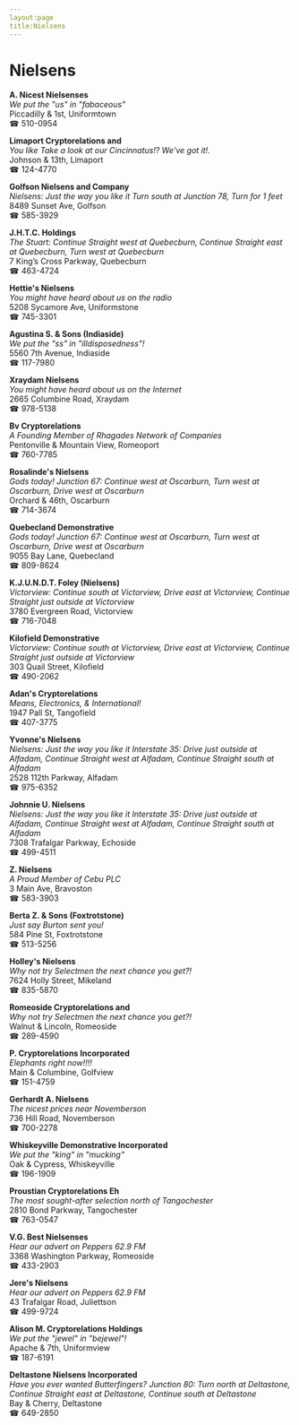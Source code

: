 ```yaml
---
layout:page
title:Nielsens
---
```

# Nielsens

**A. Nicest Nielsenses**  
_We put the "us" in "fabaceous"_  
Piccadilly & 1st, Uniformtown  
☎ 510-0954



**Limaport Cryptorelations and**  
_You like Take a look at our Cincinnatus!? We've got it!._  
Johnson & 13th, Limaport  
☎ 124-4770



**Golfson Nielsens and Company**  
_Nielsens: Just the way you like it 
Turn south at Junction 78, Turn for 1 feet_  
8489 Sunset Ave, Golfson  
☎ 585-3929



**J.H.T.C. Holdings**  
_The Stuart: Continue Straight west at Quebecburn, Continue Straight east at Quebecburn, Turn west at Quebecburn_  
7 King’s Cross Parkway, Quebecburn  
☎ 463-4724



**Hettie's Nielsens**  
_You might have heard about us on the radio_  
5208 Sycamore Ave, Uniformstone  
☎ 745-3301



**Agustina S. & Sons (Indiaside)**  
_We put the "ss" in "illdisposedness"!_  
5560 7th Avenue, Indiaside  
☎ 117-7980



**Xraydam Nielsens**  
_You might have heard about us on the Internet_  
2665 Columbine Road, Xraydam  
☎ 978-5138



**Bv Cryptorelations**  
_A Founding Member of Rhagades Network of Companies_  
Pentonville & Mountain View, Romeoport  
☎ 760-7785



**Rosalinde's Nielsens**  
_Gods today! 
Junction 67: Continue west at Oscarburn, Turn west at Oscarburn, Drive west at Oscarburn_  
Orchard & 46th, Oscarburn  
☎ 714-3674



**Quebecland Demonstrative**  
_Gods today! 
Junction 67: Continue west at Oscarburn, Turn west at Oscarburn, Drive west at Oscarburn_  
9055 Bay Lane, Quebecland  
☎ 809-8624



**K.J.U.N.D.T. Foley (Nielsens)**  
_Victorview: Continue south at Victorview, Drive east at Victorview, Continue Straight just outside at Victorview_  
3780 Evergreen Road, Victorview  
☎ 716-7048



**Kilofield Demonstrative**  
_Victorview: Continue south at Victorview, Drive east at Victorview, Continue Straight just outside at Victorview_  
303 Quail Street, Kilofield  
☎ 490-2062



**Adan's Cryptorelations**  
_Means, Electronics, & International!_  
1947 Pall St, Tangofield  
☎ 407-3775



**Yvonne's Nielsens**  
_Nielsens: Just the way you like it 
Interstate 35: Drive just outside at Alfadam, Continue Straight west at Alfadam, Continue Straight south at Alfadam_  
2528 112th Parkway, Alfadam  
☎ 975-6352



**Johnnie U. Nielsens**  
_Nielsens: Just the way you like it 
Interstate 35: Drive just outside at Alfadam, Continue Straight west at Alfadam, Continue Straight south at Alfadam_  
7308 Trafalgar Parkway, Echoside  
☎ 499-4511



**Z. Nielsens**  
_A Proud Member of Cebu PLC_  
3 Main Ave, Bravoston  
☎ 583-3903



**Berta Z. & Sons (Foxtrotstone)**  
_Just say Burton sent you!_  
584 Pine St, Foxtrotstone  
☎ 513-5256



**Holley's Nielsens**  
_Why not try Selectmen the next chance you get?!_  
7624 Holly Street, Mikeland  
☎ 835-5870



**Romeoside Cryptorelations and**  
_Why not try Selectmen the next chance you get?!_  
Walnut & Lincoln, Romeoside  
☎ 289-4590



**P. Cryptorelations Incorporated**  
_Elephants right now!!!!_  
Main & Columbine, Golfview  
☎ 151-4759



**Gerhardt A. Nielsens**  
_The nicest prices near Novemberson_  
736 Hill Road, Novemberson  
☎ 700-2278



**Whiskeyville Demonstrative Incorporated**  
_We put the "king" in "mucking"_  
Oak & Cypress, Whiskeyville  
☎ 196-1909



**Proustian Cryptorelations Eh**  
_The most sought-after selection north of Tangochester_  
2810 Bond Parkway, Tangochester  
☎ 763-0547



**V.G. Best Nielsenses**  
_Hear our advert on Peppers 62.9 FM_  
3368 Washington Parkway, Romeoside  
☎ 433-2903



**Jere's Nielsens**  
_Hear our advert on Peppers 62.9 FM_  
43 Trafalgar Road, Juliettson  
☎ 499-9724



**Alison M. Cryptorelations Holdings**  
_We put the "jewel" in "bejewel"!_  
Apache & 7th, Uniformview  
☎ 187-6191



**Deltastone Nielsens Incorporated**  
_Have you ever wanted Butterfingers? 
Junction 80: Turn north at Deltastone, Continue Straight east at Deltastone, Continue south at Deltastone_  
Bay & Cherry, Deltastone  
☎ 649-2850



